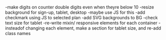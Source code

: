 -make digits on counter double digits even when theyre below 10
-resize background for sign-up, tablet, desktop
    -maybe use JS for this
-add checkmark using JS to selected plan
-add SVG backgrounds to BG
-check text size for tablet
-re-write mixin/ responsive elements for each container
    -insteadof changing each element, make a section for tablet size, and re-add class names
